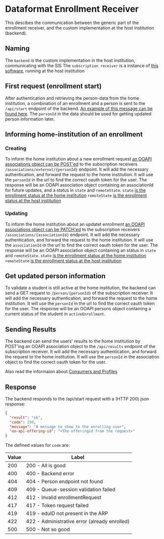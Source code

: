 # Dataformat Enrollment Receiver

This descibes the communication between the generic part of the enrollment
receiver, and the custom implementation at the host institution (backend).

## Naming

The `backend` is the custom implementation in the host institution,
communicating with the SIS
The `subscription receiver` is a instance of
[this software](https://github.com/SURFnet/student-mobility-inteken-ontvanger-generiek/),
running at the host institution

## First request (enrollment start)

After authentication and retrieving the person-data from the home institution,
a combination of an enrollment and a person is sent to the `/api/start`
endpoint of the backend.
[An example of this message can be found here](https://github.com/SURFnet/student-mobility-inteken-ontvanger-email/blob/main/src/test/resources/data/requestV5.json).
The `personId` in the data should be used for getting updated
person information later.

## Informing home-institution of an enrollment

### Creating

To inform the home institution about a new enrollment request
[an OOAPI associations object can be POST'ed](https://openonderwijsapi.nl/specification/v5/docs.html#tag/associations/paths/~1associations~1external~1me/post) to the subscription receivers
`/associations/external/{personId}` endpoint. It will add the necessary
authentication, and forward the request to the home institution. It will
use the `personId` in the url to find the correct oauth token for the user. The
response will be an OOAPI association object containing an associationId for
future updates, and a status in  `state` and `remoteState`.
`state` [is the enrollment status at the home institution](https://openonderwijsapi.nl/#/technical/consumers-and-profiles/eduxchange?id=explanation-of-rules-governing-the-association-state)
`remoteState` [is the enrollment status at the host institution](https://openonderwijsapi.nl/#/technical/consumers-and-profiles/eduxchange?id=explanation-of-rules-governing-the-association-remotestate)

### Updating

To inform the home institution about an updatet enrollment [an OOAPI associations object can be PATCH'ed](https://openonderwijsapi.nl/specification/v5/docs.html#tag/associations/paths/~1associations~1external~1me/post) to the subscription receivers  `/associations/{associationId}` endpoint. It will add the necessary authentication, and forward the request to the home institution. It will use the `associationId` in the url to find the correct oauth token for the user. The response will be an OOAPI association object containing an status  in  `state` and `remoteState`.
`state` [is the enrollment status at the home institution](https://openonderwijsapi.nl/#/technical/consumers-and-profiles/eduxchange?id=explanation-of-rules-governing-the-association-state)
`remoteState` [is the enrollment status at the host institution](https://openonderwijsapi.nl/#/technical/consumers-and-profiles/eduxchange?id=explanation-of-rules-governing-the-association-remotestate)

## Get updated person information

To validate a student is still active at the home institution, the backend can send a GET request to `/person/{personId}` of the  subscription receiver. It will add the necessary authentication, and forward the request to the home institution. It will use the `personId` in the url to find the correct oauth token for the user. The response will be an OOAPI persons object containing a current status of the student in  `activeEnrollment`.

## Sending Results

The backend can send the users' results to the home institution by POST'ing an OOAPI association object to the `/api/results` endpoint of the subscription receiver. It will add the necessary authentication, and forward the request to the home institution. It will use the `personId` in the association object to find the correct oauth token for the user.

Also read the informaion about [Consumers and Profiles](https://openonderwijsapi.nl/#/technical/consumers-and-profiles/eduxchange)

## Response

The backend responds to the /api/start request with a (HTTP 200) json response:

``` json
{
  "result": "ok",
  "code": 200,
  "message": "A message to show to the enrolling user",
  "oo-api-offering-id": "<The offeringid from the request>"
}
```

The defined values for `code` are:

| Value | Label                                            |
|-------|--------------------------------------------------|
| 200   | 200 - All is good                                |
| 400   | 400 - Backend error                              |
| 404   | 404 - Person endpoint not found                  |
| 409   | 409 - Queue-session validation failed            |
| 412   | 412 - Invalid enrollmentRequest                  |
| 417   | 417 - Token request failed                       |
| 419   | 419 - eduID not present in the ARP               |
| 422   | 422 - Administrative error (already enrolled)    |
| 500   | 500 - Not so good                                |
